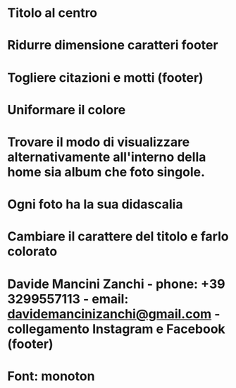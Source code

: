 # Titolo al centro
# Ridurre dimensione caratteri footer
# Togliere citazioni e motti (footer)
# Uniformare il colore
# Trovare il modo di visualizzare alternativamente all'interno della home sia album che foto singole.
# Ogni foto ha la sua didascalia
# Cambiare il carattere del titolo e farlo colorato
# Davide Mancini Zanchi - phone: +39 3299557113 - email: davidemancinizanchi@gmail.com - collegamento Instagram e Facebook (footer)
# Font: monoton
